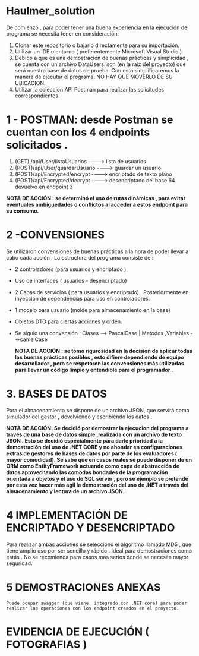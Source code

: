# Haulmer_solution

De comienzo , para poder tener una buena experiencia en la ejecución del programa se necesita tener en consideración:

1. Clonar este repositorio o bajarlo directamente para su importación.
2. Utilizar un IDE o entorno ( preferentemente Microsoft Visual Studio ) 
3. Debido a que es una demostración de buenas prácticas y simplicidad , se cuenta con un archivo DataUsers.json (en la raiz del proyecto)  que será nuestra base de datos de prueba. Con esto simplificaremos la manera de ejecutar el programa. NO HAY QUE MOVERLO DE SU UBICACION.
4. Utilizar la coleccion API Postman para realizar las solicitudes correspondientes.


 # 1 - POSTMAN: desde Postman se cuentan con los 4 endpoints solicitados . 

 1. (GET) /api/User/listaUsuarios     ----> lista de usuarios   
 2. (POST)/api/User/guardarUsuario    ----> guardar un usuario 
 3. (POST)/api/Encrypted/encrypt      ----> encriptado de texto plano 
 4. (POST)/api/Encrypted/decrypt      ----> desencriptado del base 64 devuelvo en endpoint 3 

 **NOTA DE ACCIÓN :  se determinó el uso de rutas dinámicas , para evitar eventuales ambiguedades o conflictos al acceder a estos endpoint para su consumo.** 

# 2 -CONVENSIONES 
  Se utilizaron convensiones de buenas prácticas a la hora de poder llevar a cabo cada acción . La estructura del programa consiste de : 
  - 2 controladores (para usuarios y  encriptado ) 
  - Uso de interfaces ( usuarios - desencriptado)
  - 2 Capas de servicios ( para usuarios y encriptado) .  Posteriormente en inyección de dependencias para uso en controladores.
  - 1 modelo para usuario (molde para almacenamiento en la base)  
  - Objetos DTO para ciertas acciones y orden.
  - Se siguio una convensión : 
    Clases --> PascalCase        |      Metodos ,Variables -->camelCase 
    
    **NOTA DE ACCIÓN :  se tomo rigurosidad en la decision de aplicar todas las buenas prácticas posibles , esto difiere dependiendo de equipo desarrollador , pero se respetaron las convensiones más utilizadas para llevar un código limpio y entendible para el programador .**
    
    
 # 3. BASES DE DATOS 
 
 Para el almacenamiento se dispone de un archivo JSON, que servirá como simulador del gestor , devolviendo y escribiendo los datos  .
 
  **NOTA DE ACCIÓN: Se decidió por demostrar la ejecucion del programa a través de una base de datos simple ,realizada con un archivo de texto JSON . Esto se decidió especialmente para darle prioridad a la demostración del uso de .NET CORE  y no ahondar en configuraciones extras de gestores de bases de datos por parte de los evaluadores ( mayor comodidad). Se sabe que en casos  reales se puede disponer de un ORM como EntityFramework actuando como capa de abstracción de datos aprovechando las comodas bondades de la programación orientada a objetos y el uso de SQL server , pero se ejemplo se pretende por esta vez hacer más agil la demostración del uso de .NET  a través del almacenamiento y lectura de un archivo JSON.** 
  
  
  # 4 IMPLEMENTACIÓN DE ENCRIPTADO Y DESENCRIPTADO 
   Para realizar ambas acciones se selecciono el algoritmo llamado MD5 , que tiene amplio uso por ser sencillo y rápido . Ideal para    demostraciones como estás . No se recomienda para casos mas serios donde se necesite mayor seguridad. 
   
  # 5 DEMOSTRACIONES ANEXAS
    Puede ocupar swagger (que viene  integrado con .NET core) para poder realizar las operaciones con los endpoint creados en el proyecto. 
    
  # EVIDENCIA DE EJECUCIÓN ( FOTOGRAFIAS ) 
  
  
   
   
   
  
   
   
  
    
    
    
   
 
